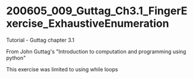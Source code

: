 # 200605_009_Guttag_Ch3.1_FingerExercise_ExhaustiveEnumeration
Tutorial - Guttag chapter 3.1 

From John Guttag's "Introduction to computation and programming using python"

This exercise was limited to using while loops

